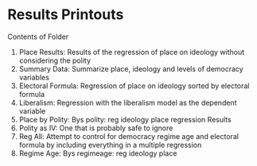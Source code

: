 # Results Printouts

Contents of Folder
1. Place Results: Results of the regression of place on ideology without considering the polity
2. Summary Data: Summarize place, ideology and levels of democracy variables
3. Electoral Formula: Regression of place on ideology sorted by electoral formula
4. Liberalism: Regression with the liberalism model as the dependent variable
5. Place by Polity: Bys polity: reg ideology place regression Results
6. Polity as IV: One that is probably safe to ignore
7. Reg All: Attempt to control for democracy regime age and electoral formula by including everything in a multiple regression
8. Regime Age: Bys regimeage: reg ideology place 
